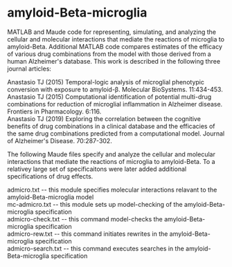 # amyloid-Beta-microglia
MATLAB and Maude code for representing, simulating, and analyzing the cellular and molecular interactions that mediate the reactions of microglia to amyloid-Beta. Additional MATLAB code compares estimates of the efficacy of various drug combinations from the model with those derived from a human Alzheimer's database. This work is described in the following three journal articles:  

Anastasio TJ (2015) Temporal-logic analysis of microglial phenotypic conversion with exposure to amyloid-β. Molecular BioSystems. 11:434-453.
Anastasio TJ (2015) Computational identification of potential multi-drug combinations for reduction of microglial inflammation in Alzheimer disease. Frontiers in Pharmacology. 6:116.  
Anastasio TJ (2019) Exploring the correlation between the cognitive benefits of drug combinations in a clinical database and the efficacies of the same drug combinations predicted from a computational model. Journal of Alzheimer's Disease. 70:287-302.  

The following Maude files specify and analyze the cellular and molecular interactions that mediate the reactions of microglia to amyloid-Beta. To a relativey large set of specificaitons were later added additional specifications of drug effects. 

admicro.txt -- this module specifies molecular interactions relavant to the amyloid-Beta-microglia model  
mc-admicro.txt -- this module sets up model-checking of the amyloid-Beta-microglia specification  
admicro-check.txt -- this command model-checks the amyloid-Beta-microglia specification  
admicro-rew.txt -- this command initiates rewrites in the amyloid-Beta-microglia specification  
admicro-search.txt -- this command executes searches in the amyloid-Beta-microglia specification  







